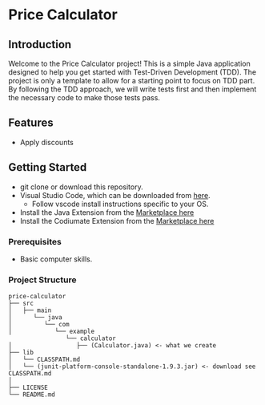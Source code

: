 # Price Calculator

## Introduction

Welcome to the Price Calculator project! This is a simple Java application designed to help you get started with Test-Driven Development (TDD). 
The project is only a template to allow for a starting point to focus on TDD part. 
By following the TDD approach, we will write tests first and then implement the necessary code to make those tests pass.

## Features

- Apply discounts

## Getting Started
- git clone or download this repository.   
- Visual Studio Code, which can be downloaded from [here](https://code.visualstudio.com/download#).
  - Follow vscode install instructions specific to your OS. 
- Install the Java Extension from the [Marketplace here](https://marketplace.visualstudio.com/items?itemName=vscjava.vscode-java-pack)
- Install the Codiumate Extension from the [Marketplace here](https://plugins.jetbrains.com/plugin/21206-codiumate--code-test-and-review-with-confidence--by-codiumai)  
### Prerequisites

- Basic computer skills. 

### Project Structure
```
price-calculator
├── src
│   ├── main
│      └── java
│         └── com
│            └── example
                └── calculator
│                  ├── (Calculator.java) <- what we create
├── lib
│   └── CLASSPATH.md
│   └── (junit-platform-console-standalone-1.9.3.jar) <- download see CLASSPATH.md
│      
├── LICENSE
└── README.md
```


